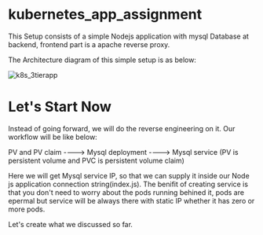 # kubernetes_app_assignment

This Setup consists of a simple Nodejs application with mysql Database at backend, frontend part is a apache reverse proxy.

The Architecture diagram of this simple setup is as below:

![k8s_3tierapp](https://user-images.githubusercontent.com/44415163/124288575-f3e9bf80-db6e-11eb-8887-8e66745cf9a6.png)

# Let's Start Now

Instead of going forward, we will do the reverse engineering on it. Our workflow will be like below:

PV and PV claim ----> Mysql deployment ----> Mysql service (PV is persistent volume and PVC is persistent volume claim)

Here we will get Mysql service IP, so that we can supply it inside our Node js application connection string(index.js). The benifit of creating service is that you don't need to worry about the pods running behined it, pods are epermal but service will be always there with static IP whether it has zero or more pods.

Let's create what we discussed so far.




